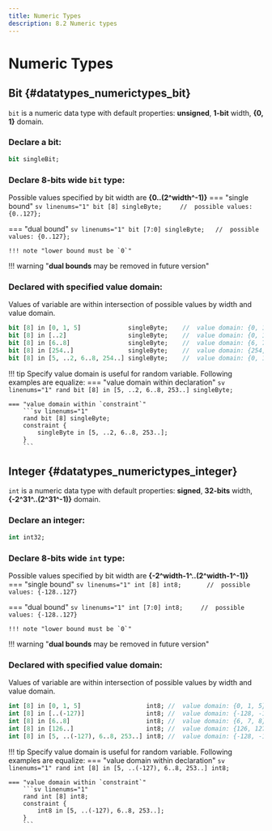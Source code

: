 ```yaml
---
title: Numeric Types
description: 8.2 Numeric types
---
```


# Numeric Types
## Bit {#datatypes_numerictypes_bit}
`bit` is a numeric data type with default properties: **unsigned**, **1-bit** width, **{0, 1}** domain.

### Declare a bit:
```sv linenums="1"
bit singleBit;
```

### Declare **8-bits** wide `bit` type:
Possible values specified by bit width are **{0..(2^width^-1)}**
=== "single bound"
    ```sv linenums="1"
    bit [8] singleByte;     //  possible values: {0..127};
    ```

=== "dual bound"
    ```sv linenums="1"
    bit [7:0] singleByte;   //  possible values: {0..127};
    ```

    !!! note "lower bound must be `0`"

!!! warning "**dual bounds** may be removed in future version"

### Declared with specified value domain:
Values of variable are within intersection of possible values by width and value domain.
```sv linenums="1"
bit [8] in [0, 1, 5]             singleByte;    //  value domain: {0, 1, 5}
bit [8] in [..2]                 singleByte;    //  value domain: {0, 1, 2}
bit [8] in [6..8]                singleByte;    //  value domain: {6, 7, 8}
bit [8] in [254..]               singleByte;    //  value domain: {254, 255}
bit [8] in [5, ..2, 6..8, 254..] singleByte;    //  value domain: {0, 1, 2, 5, 6, 7, 8, 254, 255}
```

!!! tip
    Specify value domain is useful for random variable. Following examples are equalize:
    === "value domain within declaration"
        ```sv linenums="1"
        rand bit [8] in [5, ..2, 6..8, 253..] singleByte;
        ```

    === "value domain within `constraint`"
        ```sv linenums="1"
        rand bit [8] singleByte;
        constraint {
            singleByte in [5, ..2, 6..8, 253..];
        }
        ```

## Integer {#datatypes_numerictypes_integer}
`int` is a numeric data type with default properties: **signed**, **32-bits** width, **{-2^31^..(2^31^-1)}** domain.

### Declare an integer:
```sv linenums="1"
int int32;
```

### Declare **8-bits** wide `int` type:
Possible values specified by bit width are **{-2^width-1^..(2^width-1^-1)}**
=== "single bound"
    ```sv linenums="1"
    int [8] int8;       //  possible values: {-128..127}
    ```

=== "dual bound"
    ```sv linenums="1"
    int [7:0] int8;     //  possible values: {-128..127}
    ```

    !!! note "lower bound must be `0`"

!!! warning "**dual bounds** may be removed in future version"

### Declared with specified value domain:
Values of variable are within intersection of possible values by width and value domain.
```sv linenums="1"
int [8] in [0, 1, 5]                  int8; //  value domain: {0, 1, 5}
int [8] in [..(-127)]                 int8; //  value domain: {-128, -127}
int [8] in [6..8]                     int8; //  value domain: {6, 7, 8}
int [8] in [126..]                    int8; //  value domain: {126, 127}
int [8] in [5, ..(-127), 6..8, 253..] int8; //  value domain: {-128, -127, 5, 6, 7, 8, 126, 127}
```

!!! tip
    Specify value domain is useful for random variable. Following examples are equalize:
    === "value domain within declaration"
        ```sv linenums="1"
        rand int [8] in [5, ..(-127), 6..8, 253..] int8;
        ```

    === "value domain within `constraint`"
        ```sv linenums="1"
        rand int [8] int8;
        constraint {
            int8 in [5, ..(-127), 6..8, 253..];
        }
        ```
